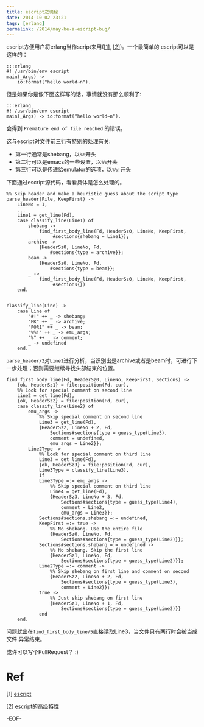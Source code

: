 ```yaml
---
title: escript之诡秘 
date: 2014-10-02 23:21
tags: [erlang]
permalink: /2014/may-be-a-escript-bug/
---
```


escript方便用户将erlang当作script来用([[1]](#[1]), [[2]](#[2]))。一个最简单的
escript可以是这样的：

    :::erlang
    #! /usr/bin/env escript
    main(_Args) ->
        io:format("hello world~n").

但是如果你是像下面这样写的话，事情就没有那么顺利了:

    :::erlang
    #! /usr/bin/env escript
    main(_Args) -> io:format("hello world~n").

会得到 `Premature end of file reached` 的错误。


这与escript对文件前三行有特别的处理有关:

+ 第一行通常是shebang，以`%!`开头
+ 第二行可以是emacs的一些设置，以`%%`开头
+ 第三行可以是传递给emulator的选项，以`%%!`开头


下面通过escript源代码，看看具体是怎么处理的。

    %% Skip header and make a heuristic guess about the script type
    parse_header(File, KeepFirst) ->
        LineNo = 1,
        ...
        Line1 = get_line(Fd),
        case classify_line(Line1) of
            shebang ->
                find_first_body_line(Fd, HeaderSz0, LineNo, KeepFirst,
                     #sections{shebang = Line1});
            archive ->
                {HeaderSz0, LineNo, Fd,
                    #sections{type = archive}};
            beam ->
                {HeaderSz0, LineNo, Fd,
                    #sections{type = beam}};
            _ ->
                find_first_body_line(Fd, HeaderSz0, LineNo, KeepFirst,
                     #sections{})
        end.


    classify_line(Line) ->
        case Line of
            "#!" ++ _ -> shebang;
            "PK" ++ _ -> archive;
            "FOR1" ++ _ -> beam;
            "%%!" ++ _ -> emu_args;
            "%" ++ _ -> comment;
            _ -> undefined
        end.


`parse_header/2`对`Line1`进行分析，当识别出是archive或者是beam时，可进行下一步处理；否则需要继续寻找头部结束的位置。

    find_first_body_line(Fd, HeaderSz0, LineNo, KeepFirst, Sections) ->
        {ok, HeaderSz1} = file:position(Fd, cur),
        %% Look for special comment on second line
        Line2 = get_line(Fd),
        {ok, HeaderSz2} = file:position(Fd, cur),
        case classify_line(Line2) of
            emu_args ->
                %% Skip special comment on second line
                Line3 = get_line(Fd),
                {HeaderSz2, LineNo + 2, Fd,
                    Sections#sections{type = guess_type(Line3),
                    comment = undefined,
                    emu_args = Line2}};
            Line2Type ->
                %% Look for special comment on third line
                Line3 = get_line(Fd),
                {ok, HeaderSz3} = file:position(Fd, cur),
                Line3Type = classify_line(Line3),
                if
                Line3Type =:= emu_args ->
                    %% Skip special comment on third line
                    Line4 = get_line(Fd),
                    {HeaderSz3, LineNo + 3, Fd,
                        Sections#sections{type = guess_type(Line4),
                        comment = Line2,
                        emu_args = Line3}};
                Sections#sections.shebang =:= undefined,
                KeepFirst =:= true ->
                    %% No shebang. Use the entire file
                    {HeaderSz0, LineNo, Fd,
                        Sections#sections{type = guess_type(Line2)}};
                Sections#sections.shebang =:= undefined ->
                    %% No shebang. Skip the first line
                    {HeaderSz1, LineNo, Fd,
                        Sections#sections{type = guess_type(Line2)}};
                Line2Type =:= comment ->
                    %% Skip shebang on first line and comment on second
                    {HeaderSz2, LineNo + 2, Fd,
                        Sections#sections{type = guess_type(Line3),
                        comment = Line2}};
                true ->
                    %% Just skip shebang on first line
                    {HeaderSz1, LineNo + 1, Fd,
                        Sections#sections{type = guess_type(Line2)}}
                end
        end.

问题就出在`find_first_body_line/5`直接读取Line3，当文件只有两行时会被当成文件
异常结束。


或许可以写个PullRequest？ :)


Ref
===
<span id="[1]">[1]</span> [escript](http://www.erlang.org/doc/man/escript.html)

<span id="[2]">[2]</span> [escript的高级特性](http://blog.yufeng.info/archives/153)

-EOF-
